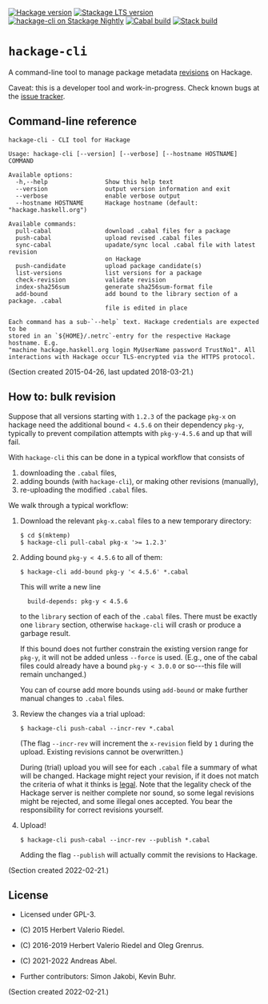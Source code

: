 [![Hackage version](https://img.shields.io/hackage/v/hackage-cli.svg?label=Hackage&color=informational)](http://hackage.haskell.org/package/hackage-cli)
[![Stackage LTS version](https://www.stackage.org/package/hackage-cli/badge/lts?label=Stackage)](https://www.stackage.org/package/hackage-cli)
[![hackage-cli on Stackage Nightly](https://stackage.org/package/hackage-cli/badge/nightly)](https://stackage.org/nightly/package/hackage-cli)
[![Cabal build](https://github.com/hackage-trustees/hackage-cli/workflows/Haskell-CI/badge.svg)](https://github.com/hackage-trustees/hackage-cli/actions)
[![Stack build](https://github.com/hackage-trustees/hackage-cli/workflows/Build%20with%20Stack/badge.svg)](https://github.com/hackage-trustees/hackage-cli/actions)

# `hackage-cli`

A command-line tool to manage package metadata
[revisions](https://github.com/haskell-infra/hackage-trustees/blob/master/revisions-information.md)
on Hackage.

Caveat: this is a developer tool and work-in-progress.
Check known bugs at the [issue tracker](https://github.com/hackage-trustees/hackage-cli/issues).

## Command-line reference

```
hackage-cli - CLI tool for Hackage

Usage: hackage-cli [--version] [--verbose] [--hostname HOSTNAME] COMMAND

Available options:
  -h,--help                Show this help text
  --version                output version information and exit
  --verbose                enable verbose output
  --hostname HOSTNAME      Hackage hostname (default: "hackage.haskell.org")

Available commands:
  pull-cabal               download .cabal files for a package
  push-cabal               upload revised .cabal files
  sync-cabal               upadate/sync local .cabal file with latest revision
                           on Hackage
  push-candidate           upload package candidate(s)
  list-versions            list versions for a package
  check-revision           validate revision
  index-sha256sum          generate sha256sum-format file
  add-bound                add bound to the library section of a package. .cabal
                           file is edited in place

Each command has a sub-`--help` text. Hackage credentials are expected to be
stored in an `${HOME}/.netrc`-entry for the respective Hackage hostname. E.g.
"machine hackage.haskell.org login MyUserName password TrustNo1". All
interactions with Hackage occur TLS-encrypted via the HTTPS protocol.
```

(Section created 2015-04-26, last updated 2018-03-21.)

## How to: bulk revision

Suppose that all versions starting with `1.2.3` of the package `pkg-x`
on hackage need the additional bound `< 4.5.6` on their dependency
`pkg-y`, typically to prevent compilation attempts with `pkg-y-4.5.6`
and up that will fail.

With `hackage-cli` this can be done in a typical workflow that consists of

  1. downloading the `.cabal` files,
  2. adding bounds (with `hackage-cli`), or making other revisions (manually),
  3. re-uploading the modified `.cabal` files.

We walk through a typical workflow:

1. Download the relevant `pkg-x.cabal` files to a new temporary directory:
   ```
   $ cd $(mktemp)
   $ hackage-cli pull-cabal pkg-x '>= 1.2.3'
   ```

2. Adding bound `pkg-y < 4.5.6` to all of them:
   ```
   $ hackage-cli add-bound pkg-y '< 4.5.6' *.cabal
   ```
   This will write a new line
   ```
     build-depends: pkg-y < 4.5.6
   ```
   to the `library` section of each of the `.cabal` files.
   There must be exactly one `library` section, otherwise `hackage-cli` will crash
   or produce a garbage result.

   If this bound does not further constrain the existing version range
   for `pkg-y`, it will not be added unless `--force` is used.
   (E.g., one of the cabal files could already have a bound `pkg-y <
   3.0.0` or so---this file will remain unchanged.)

   You can of course add more bounds using `add-bound` or make further
   manual changes to `.cabal` files.

3. Review the changes via a trial upload:
   ```
   $ hackage-cli push-cabal --incr-rev *.cabal
   ```
   (The flag `--incr-rev` will increment the `x-revision` field by `1` during the upload.
   Existing revisions cannot be overwritten.)

   During (trial) upload you will see for each `.cabal` file a summary of what will be changed.
   Hackage might reject your revision, if it does not match the criteria
   of what it thinks is
   [legal](https://github.com/haskell-infra/hackage-trustees/blob/master/revisions-information.md).
   Note that the legality check of the Hackage server is neither
   complete nor sound, so some legal revisions might be rejected, and some illegal ones accepted.
   You bear the responsibility for correct revisions yourself.

4. Upload!
   ```
   $ hackage-cli push-cabal --incr-rev --publish *.cabal
   ```
   Adding the flag `--publish` will actually commit the revisions to Hackage.

(Section created 2022-02-21.)

## License

- Licensed under GPL-3.

- (C) 2015 Herbert Valerio Riedel.
- (C) 2016-2019 Herbert Valerio Riedel and Oleg Grenrus.
- (C) 2021-2022 Andreas Abel.

- Further contributors: Simon Jakobi, Kevin Buhr.

(Section created 2022-02-21.)
